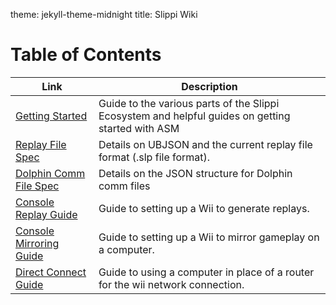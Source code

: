 theme: jekyll-theme-midnight
title: Slippi Wiki
# Table of Contents

| Link | Description |
| ---- | ----------- |
| [Getting Started](/GETTING_STARTED.md) | Guide to the various parts of the Slippi Ecosystem and helpful guides on getting started with ASM |
| [Replay File Spec](/SPEC.md) | Details on UBJSON and the current replay file format (.slp file format). |
| [Dolphin Comm File Spec](/COMM_SPEC.md) | Details on the JSON structure for Dolphin comm files |
| [Console Replay Guide](/CONSOLE_REPLAYS.md) | Guide to setting up a Wii to generate replays. |
| [Console Mirroring Guide](/CONSOLE_MIRRORING.md) | Guide to setting up a Wii to mirror gameplay on a computer. |
| [Direct Connect Guide](/DIRECT_CONNECT.md) | Guide to using a computer in place of a router for the wii network connection. |
